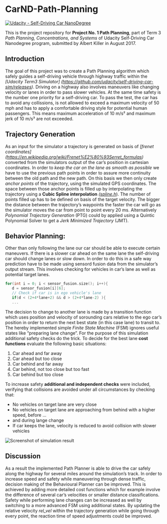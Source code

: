 # CarND-Path-Planning
[![Udacity - Self-Driving Car NanoDegree](https://s3.amazonaws.com/udacity-sdc/github/shield-carnd.svg)](http://www.udacity.com/drive)

This is the project repository for **Project No. 1 Path Planning**, part of Term 3 _Path Planning, Concentrations, and Systems_ of Udacity Self-Driving Car Nanodegree program, submitted by Albert Killer in August 2017. 

## Introduction
The goal of this project was to create a Path Planning algorithm which safely guides a self-driving vehicle through highway traffic within the *[Udacity Term3 Simulator] (https://github.com/udacity/self-driving-car-sim/releases)*. Driving on a highway also involves maneuvers like changing velocity or lanes in order to pass slower vehicles. At the same time safety is the number one priority for a self-driving car. To pass the test, the car has to avoid any collissions, is not allowed to exceed a maximum velocity of 50 mph and has to apply a comfortable driving style for potential human passengers. This means maximum acceleration of 10 m/s² and maximum jerk of 10 m/s³ are not exceeded. 

## Trajectory Generation
As an input for the simulator a trajectory is generated on basis of *[frenet coordinates] (https://en.wikipedia.org/wiki/Frenet%E2%80%93Serret_formulas)* converted from the simulators output of the car’s position in cartesian coordinates. In order to *keep the car on the lane as smooth as possible* we  have to use the previous path points in order to assure more continuity between the old path and the new path. On this basis we then only create *anchor points* of the trajectory, using the simulated GPS coordinates. The space between those anchor points is filled up by interpolating the trajectory using a **Cubic Spline interpolation** *([spline.h](http://kluge.in-chemnitz.de/opensource/spline/)*). The number of points filled up has to be defined on basis of the target velocity. The bigger the distance between the trajectory’s waypoints the faster the car will go as the simulator moves the car from point to point every 20 ms. Alternatively *Polynomial Trajectory Generation* (PTG) could by applied using a Quintic Polynomial Solver to get a *Jerk Minimized Trajectory* (JMT). 

## Behavior Planning:
Other than only following the lane our car should be able to execute certain maneuvers. If there is a slower car ahead on the same lane the self-driving car should change lanes or slow down. In order to do this in a safe way prediction have to be made using sensord fusion data from the simulator’s output stream. This involves checking for vehicles in car’s lane as well as potential target lanes. 

```c++
for(int i = 0; i < sensor_fusion.size(); i++){
   d = sensor_fusion[i][6];
   // Check if car is in ego vehicle's lane
   if(d < (2+4*lane+2) && d > (2+4*lane-2) ){
   ...
```
The decision to change to another lane is made by a transition function which uses position and velocity of sorounding cars relative to the ego car’s position in order to return the next best state (in this case lane) to transit to. The hereby implemented simple *Finite State Machine* (FSM) ignores useful states like “preparing lane change”. For the purpose of this simulation additional safety checks do the trick. 
To decide for the best lane **cost functions** evaluate the following basic situations:

1. Car ahead and far away
2. Car ahead but too close
3. Car behind and far away
4. Car behind, not too close but too fast
5. Car behind but too close 

To increase safety **additional and independent checks** were included, verifying that collisions are avoided under all circumstances by checking that:

* No vehicles on target lane are very close
* No vehicles on target lane are approaching from behind with a higher speed, before ...
* and during lange change
* If car keeps the lane, velocity is reduced to avoid collision with slower vehicles

![Screenshot of simulation result](Screenshot%20from%202017-09-01%2023-28-03.png?raw=true "Screenshot of simulation result")

## Discussion
As a result the implemented Path Planner is able to drive the car safely along the highway for several miles around the simulation’s track. 
In order to increase speed and safety while maneuvering through dense traffic, decision making of the Behavioural Planner can be improved. This is achieved by adding more detailed cost functions which for example involve the difference of several car’s velocities or smaller distance classifications.   
Safety while performing lane changes can be increased as well by switching to a more advanced FSM using additional states. 
By updating the relative velocity *rel_vel* within the trajectory generation while going through every point, the reaction time of speed adjustments could be improved.  
